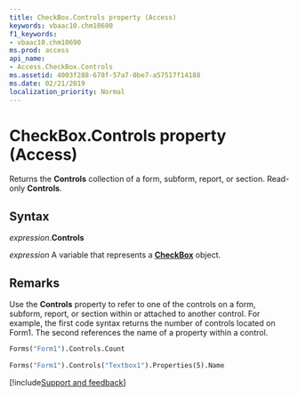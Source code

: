 ```yaml
---
title: CheckBox.Controls property (Access)
keywords: vbaac10.chm10690
f1_keywords:
- vbaac10.chm10690
ms.prod: access
api_name:
- Access.CheckBox.Controls
ms.assetid: 4003f288-678f-57a7-0be7-a57517f14188
ms.date: 02/21/2019
localization_priority: Normal
---
```



# CheckBox.Controls property (Access)

Returns the **Controls** collection of a form, subform, report, or section. Read-only **Controls**.


## Syntax

_expression_.**Controls**

_expression_ A variable that represents a **[CheckBox](Access.CheckBox.md)** object.


## Remarks

Use the **Controls** property to refer to one of the controls on a form, subform, report, or section within or attached to another control. For example, the first code syntax returns the number of controls located on Form1. The second references the name of a property within a control.

```vb
Forms("Form1").Controls.Count 
 
Forms("Form1").Controls("Textbox1").Properties(5).Name
```




[!include[Support and feedback](~/includes/feedback-boilerplate.md)]